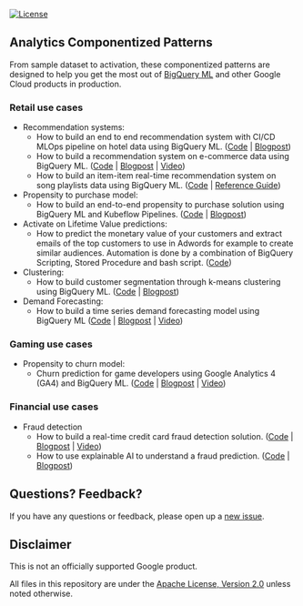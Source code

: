 [![License](https://img.shields.io/badge/License-Apache%202.0-blue.svg)](LICENSE)

## Analytics Componentized Patterns

From sample dataset to activation, these componentized patterns are designed to help you get the most out of [BigQuery ML](https://cloud.google.com/bigquery-ml/docs) and other Google Cloud products in production.

### Retail use cases
* Recommendation systems:
  * How to build an end to end recommendation system with CI/CD MLOps pipeline on hotel data using BigQuery ML. ([Code][bqml_mlops_code] | [Blogpost][bqml_scann_guide])
  * How to build a recommendation system on e-commerce data using BigQuery ML. ([Code][recomm_code] | [Blogpost][recomm_blog] | [Video][recomm_video])
  * How to build an item-item real-time recommendation system on song playlists data using BigQuery ML. ([Code][bqml_scann_code] | [Reference Guide][bqml_scann_guide])
* Propensity to purchase model:
  * How to build an end-to-end propensity to purchase solution using BigQuery ML and Kubeflow Pipelines. ([Code][propen_code] | [Blogpost][propen_blog])
* Activate on Lifetime Value predictions: 
  * How to predict the monetary value of your customers and extract emails of the top customers to use in Adwords for example to create similar audiences. Automation is done by a combination of BigQuery Scripting, Stored Procedure and bash script. ([Code][ltv_code])
* Clustering:
  * How to build customer segmentation through k-means clustering using BigQuery ML. ([Code][clustering_code] | [Blogpost][clustering_blog])
* Demand Forecasting:
  * How to build a time series demand forecasting model using BigQuery ML ([Code][demandforecasting_code] | [Blogpost][demandforecasting_blog] | [Video][demandforecasting_video])


### Gaming use cases
* Propensity to churn model:
  * Churn prediction for game developers using Google Analytics 4 (GA4) and BigQuery ML. ([Code][gaming_propen_code] | [Blogpost][gaming_propen_blog] | [Video][gaming_propen_video])

### Financial use cases
* Fraud detection
  * How to build a real-time credit card fraud detection solution. ([Code][ccfraud_code] | [Blogpost][ccfraud_techblog] | [Video][ccfraud_video])
  * How to use explainable AI to understand a fraud prediction. ([Code][xai_code] | [Blogpost][xai_blog])


[gaming_propen_code]: gaming/propensity-model/bqml
[gaming_propen_blog]: https://cloud.google.com/blog/topics/developers-practitioners/churn-prediction-game-developers-using-google-analytics-4-ga4-and-bigquery-ml
[gaming_propen_video]: https://www.youtube.com/watch?v=t5a0gwPM4I8
[recomm_code]: retail/recommendation-system/bqml
[recomm_blog]: https://medium.com/google-cloud/how-to-build-a-recommendation-system-on-e-commerce-data-using-bigquery-ml-df9af2b8c110
[recomm_video]: https://youtube.com/watch?v=sEx8RwvT_-8
[bqml_scann_code]: retail/recommendation-system/bqml-scann
[bqml_mlops_code]: retail/recommendation-system/bqml-mlops
[bqml_scann_guide]: https://cloud.google.com/solutions/real-time-item-matching
[propen_code]: retail/propensity-model/bqml
[propen_blog]: https://medium.com/google-cloud/how-to-build-an-end-to-end-propensity-to-purchase-solution-using-bigquery-ml-and-kubeflow-pipelines-cd4161f734d9
[ltv_code]: retail/ltv/bqml
[clustering_code]: retail/clustering/bqml
[clustering_blog]: https://towardsdatascience.com/how-to-build-audience-clusters-with-website-data-using-bigquery-ml-6b604c6a084c
[demandforecasting_code]: retail/time-series/bqml-demand-forecasting
[demandforecasting_blog]: https://cloud.google.com/blog/topics/developers-practitioners/how-build-demand-forecasting-models-bigquery-ml
[demandforecasting_video]: https://www.youtube.com/watch?v=dwOt68CevYA
[ccfraud_code]: https://gitlab.qdatalabs.com/uk-gtm/patterns/cc_fraud_detection/tree/master
[ccfraud_techblog]: https://cloud.google.com/blog/products/data-analytics/how-to-build-a-fraud-detection-solution
[ccfraud_video]: https://youtu.be/qQnxq3COr9Q
[xai_code]: finance/explainable-fraud-model-bqml-looker
[xai_blog]: https://cloud.google.com/blog/products/data-analytics/explainable-ai-using-bigquery-machine-learning-and-looker 



## Questions? Feedback?
If you have any questions or feedback, please open up a [new issue](https://github.com/GoogleCloudPlatform/analytics-componentized-patterns/issues).

## Disclaimer
This is not an officially supported Google product.

All files in this repository are under the [Apache License, Version 2.0](LICENSE.txt) unless noted otherwise.
